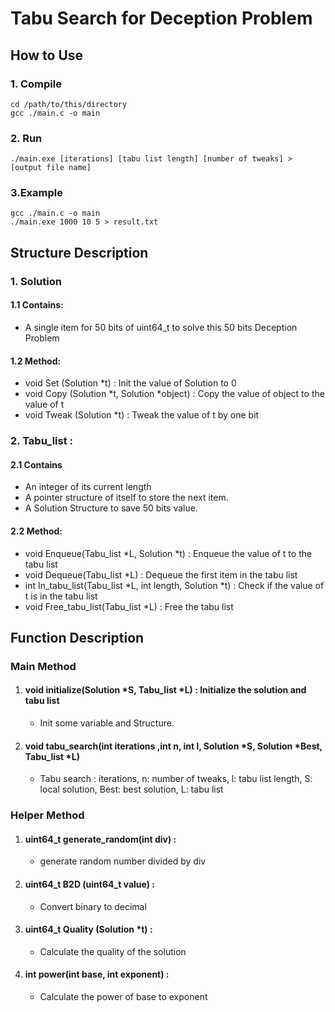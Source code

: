 ﻿# Tabu Search for Deception Problem
## How to Use
### 1. Compile
```
cd /path/to/this/directory
gcc ./main.c -o main
```
### 2. Run
```
./main.exe [iterations] [tabu list length] [number of tweaks] > [output file name]
```
### 3.Example
```
gcc ./main.c -o main
./main.exe 1000 10 5 > result.txt
```

## Structure Description
### 1. Solution
#### 1.1 Contains:
* A single item for 50 bits of uint64_t to solve this 50 bits Deception Problem

#### 1.2 Method:
* void Set (Solution *t) : Init the value of Solution to 0
* void Copy (Solution *t, Solution *object) : Copy the value of object to the value of t
* void Tweak (Solution *t) : Tweak the value of t by one bit

### 2. Tabu_list :
#### 2.1 Contains
* An integer of its current length
* A pointer structure of itself to store the next item.
* A Solution Structure to save 50 bits value.
#### 2.2 Method:
* void Enqueue(Tabu_list *L, Solution *t) : Enqueue the value of t to the tabu list
* void Dequeue(Tabu_list *L) : Dequeue the first item in the tabu list
* int In_tabu_list(Tabu_list *L, int length, Solution *t) : Check if the value of t is in the tabu list
* void Free_tabu_list(Tabu_list *L) : Free the tabu list


## Function Description

### Main Method
1. #### void initialize(Solution *S, Tabu_list *L) : Initialize the solution and tabu list
    * Init some variable and Structure. 
2. #### void tabu_search(int iterations ,int n, int l, Solution *S, Solution *Best, Tabu_list *L)
    * Tabu search : iterations, n: number of tweaks, l: tabu list length, S: local solution, Best: best solution, L: tabu list

### Helper Method
1. #### uint64_t generate_random(int div) : 
    * generate random number divided by div
2. #### uint64_t B2D (uint64_t value) : 
    * Convert binary to decimal
3. #### uint64_t Quality (Solution *t) : 
    * Calculate the quality of the solution
4. #### int power(int base, int exponent) : 
    * Calculate the power of base to exponent

